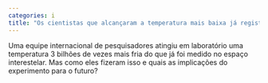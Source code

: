 ```yaml
---
categories: i
title: "Os cientistas que alcançaram a temperatura mais baixa já registrada no universo"
---
```

Uma equipe internacional de pesquisadores atingiu em laboratório uma temperatura 3 bilhões de vezes mais fria do que já foi medido no espaço interestelar. Mas como eles fizeram isso e quais as implicações do experimento para o futuro?